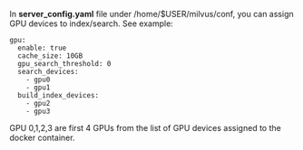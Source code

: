 In <b>server_config.yaml</b> file under /home/$USER/milvus/conf, you can assign GPU devices to index/search. See example:

```
gpu:
  enable: true
  cache_size: 10GB
  gpu_search_threshold: 0
  search_devices:
    - gpu0
    - gpu1
  build_index_devices:
    - gpu2
    - gpu3

```

<div class="alert note">
GPU 0,1,2,3 are first 4 GPUs from the list of GPU devices assigned to the docker container.
</div>


